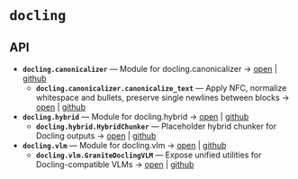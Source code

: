# `docling`

<!-- START doctoc generated TOC please keep comment here to allow auto update -->
<!-- END doctoc generated TOC please keep comment here to allow auto update -->

## API
- **`docling.canonicalizer`** — Module for docling.canonicalizer → [open](vscode://file//home/paul/kgfoundry/src/docling/canonicalizer.py:1:1) | [github](https://github.com/paul-heyse/kgfoundry/blob/bbe46d64bb20742ed5b90f0a5a2b129f408689dc/src/docling/canonicalizer.py#L1)
  - **`docling.canonicalizer.canonicalize_text`** — Apply NFC, normalize whitespace and bullets, preserve single newlines between blocks → [open](vscode://file//home/paul/kgfoundry/src/docling/canonicalizer.py:13:1) | [github](https://github.com/paul-heyse/kgfoundry/blob/bbe46d64bb20742ed5b90f0a5a2b129f408689dc/src/docling/canonicalizer.py#L13-L36)
- **`docling.hybrid`** — Module for docling.hybrid → [open](vscode://file//home/paul/kgfoundry/src/docling/hybrid.py:1:1) | [github](https://github.com/paul-heyse/kgfoundry/blob/bbe46d64bb20742ed5b90f0a5a2b129f408689dc/src/docling/hybrid.py#L1)
  - **`docling.hybrid.HybridChunker`** — Placeholder hybrid chunker for Docling outputs → [open](vscode://file//home/paul/kgfoundry/src/docling/hybrid.py:8:1) | [github](https://github.com/paul-heyse/kgfoundry/blob/bbe46d64bb20742ed5b90f0a5a2b129f408689dc/src/docling/hybrid.py#L8-L11)
- **`docling.vlm`** — Module for docling.vlm → [open](vscode://file//home/paul/kgfoundry/src/docling/vlm.py:1:1) | [github](https://github.com/paul-heyse/kgfoundry/blob/bbe46d64bb20742ed5b90f0a5a2b129f408689dc/src/docling/vlm.py#L1)
  - **`docling.vlm.GraniteDoclingVLM`** — Expose unified utilities for Docling-compatible VLMs → [open](vscode://file//home/paul/kgfoundry/src/docling/vlm.py:8:1) | [github](https://github.com/paul-heyse/kgfoundry/blob/bbe46d64bb20742ed5b90f0a5a2b129f408689dc/src/docling/vlm.py#L8-L11)
